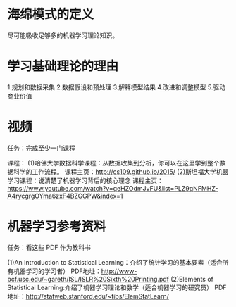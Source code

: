 # 海绵模式的定义
  尽可能吸收足够多的机器学习理论知识。

# 学习基础理论的理由
1.规划和数据采集
2.数据假设和预处理
3.解释模型结果
4.改进和调整模型
5.驱动商业价值

# 视频

任务：完成至少一门课程 

课程：
 (1)哈佛大学数据科学课程：从数据收集到分析，你可以在这里学到整个数据科学的工作流程。
    课程主页：http://cs109.github.io/2015/
 (2)斯坦福大学机器学习课程：说清楚了机器学习背后的核心理念
    课程主页：https://www.youtube.com/watch?v=qeHZOdmJvFU&list=PLZ9qNFMHZ-A4rycgrgOYma6zxF4BZGGPW&index=1

# 机器学习参考资料

任务：看这些 PDF 作为教科书

(1)An Introduction to Statistical Learning：介绍了统计学习的基本要素（适合所有机器学习的学习者）
  PDF地址：http://www-bcf.usc.edu/~gareth/ISL/ISLR%20Sixth%20Printing.pdf
(2)Elements of Statistical Learning:介绍了机器学习理论和数学（适合机器学习的研究员）
  PDF地址：http://statweb.stanford.edu/~tibs/ElemStatLearn/




